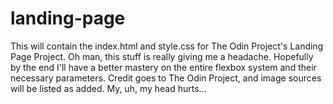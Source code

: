 # landing-page
This will contain the index.html and style.css for The Odin Project's Landing Page Project.
Oh man, this stuff is really giving me a headache.
Hopefully by the end I'll have a better mastery on the entire flexbox system and their necessary parameters.
Credit goes to The Odin Project, and image sources will be listed as added.
My, uh, my head hurts...